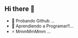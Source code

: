 ## Hi there 👋

- 🔭 Probando Github ...
- 🌱 Aprendiendo a Programar!!...
- ⚡ MmmMmMmm ...

<!--
**Fran1548/Fran1548** is a ✨ _special_ ✨ repository because its `README.md` (this file) appears on your GitHub profile.

Here are some ideas to get you started:

- 🔭 Probando Github ...
- 🌱 Aprendiendo a Programar!!...
- ⚡ MmmMmMmm ...
